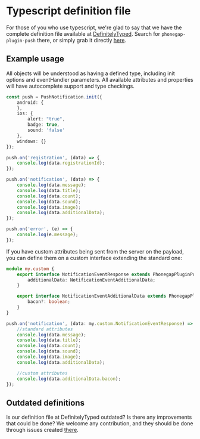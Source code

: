 # Typescript definition file

For those of you who use typescript, we're glad to say that we have the complete definition file available at [DefinitelyTyped](https://github.com/DefinitelyTyped/DefinitelyTyped).
Search for `phonegap-plugin-push` there, or simply grab it directly [here](https://github.com/DefinitelyTyped/DefinitelyTyped/blob/master/types/phonegap-plugin-push/index.d.ts).

## Example usage

All objects will be understood as having a defined type, including init options and eventHandler parameters.
All available attributes and properties will have autocomplete support and type checkings.

```typescript
const push = PushNotification.init({
	android: {
	},
	ios: {
		alert: "true",
		badge: true,
		sound: 'false'
	},
	windows: {}
});

push.on('registration', (data) => {
	console.log(data.registrationId);
});

push.on('notification', (data) => {
	console.log(data.message);
	console.log(data.title);
	console.log(data.count);
	console.log(data.sound);
	console.log(data.image);
	console.log(data.additionalData);
});

push.on('error', (e) => {
	console.log(e.message);
});
```

If you have custom attributes being sent from the server on the payload, you can define them on a custom interface extending the standard one:

```typescript
module my.custom {
	export interface NotificationEventResponse extends PhonegapPluginPush.NotificationEventResponse {
		additionalData: NotificationEventAdditionalData;
	}

	export interface NotificationEventAdditionalData extends PhonegapPluginPush.NotificationEventAdditionalData {
		bacon?: boolean;
	}
}

push.on('notification', (data: my.custom.NotificationEventResponse) => {
	//standard attributes
	console.log(data.message);
	console.log(data.title);
	console.log(data.count);
	console.log(data.sound);
	console.log(data.image);
	console.log(data.additionalData);

	//custom attributes
	console.log(data.additionalData.bacon);
});
```

## Outdated definitions

Is our definition file at DefinitelyTyped outdated? Is there any improvements that could be done?
We welcome any contribution, and they should be done through issues created [there](https://github.com/DefinitelyTyped/DefinitelyTyped/issues/new).
